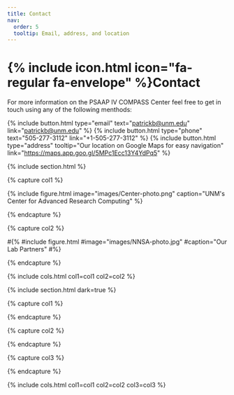 ```yaml
---
title: Contact
nav:
  order: 5
  tooltip: Email, address, and location
---
```


# {% include icon.html icon="fa-regular fa-envelope" %}Contact

For more information on the PSAAP IV COMPASS Center feel free to get in touch using any of the following menthods: 

{%
  include button.html
  type="email"
  text="patrickb@unm.edu"
  link="patrickb@unm.edu"
%}
{%
  include button.html
  type="phone"
  text="505-277-3112"
  link="+1-505-277-3112"
%}
{%
  include button.html
  type="address"
  tooltip="Our location on Google Maps for easy navigation"
  link="https://maps.app.goo.gl/5MPc1Ecc13Y4YdPq5"
%}

{% include section.html %}

{% capture col1 %}

{%
  include figure.html
  image="images/Center-photo.png"
  caption="UNM's Center for Advanced Research Computing"
%}

{% endcapture %}

{% capture col2 %}

#{%
  #include figure.html
  #image="images/NNSA-photo.jpg"
  #caption="Our Lab Partners"
#%}

{% endcapture %}

{% include cols.html col1=col1 col2=col2 %}

{% include section.html dark=true %}

{% capture col1 %}

{% endcapture %}

{% capture col2 %}

{% endcapture %}

{% capture col3 %}

{% endcapture %}

{% include cols.html col1=col1 col2=col2 col3=col3 %}
